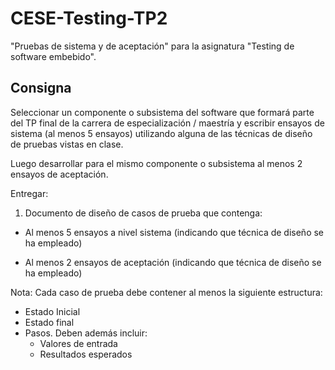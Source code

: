 # CESE-Testing-TP2
"Pruebas de sistema y de aceptación" para la asignatura "Testing de software embebido".

## Consigna

Seleccionar un componente o subsistema del software que formará parte del TP final de la carrera de especialización / maestría y escribir ensayos de sistema (al menos 5 ensayos) utilizando alguna de las técnicas de diseño de pruebas vistas en clase.

Luego desarrollar para el mismo componente o subsistema al menos 2 ensayos de aceptación.

Entregar:
1) Documento de diseño de casos de prueba que contenga:

* Al menos 5 ensayos a nivel sistema (indicando que técnica de diseño se ha
empleado)

* Al menos 2 ensayos de aceptación (indicando que técnica de diseño se ha empleado)

Nota: Cada caso de prueba debe contener al menos la siguiente estructura:

* Estado Inicial
* Estado final
* Pasos. Deben además incluir:
    * Valores de entrada
    * Resultados esperados
